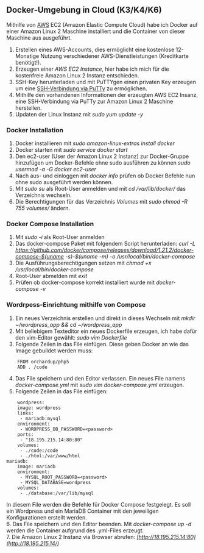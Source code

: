 ## Docker-Umgebung in Cloud (K3/K4/K6)  
Mithilfe von [AWS](https://aws.amazon.com/) EC2 (Amazon Elastic Compute Cloud) habe ich Docker auf einer Amazon Linux 2 Maschine installiert und die Container von dieser Maschine aus ausgeführt.  
1. Erstellen eines AWS-Accounts, dies ermöglicht eine kostenlose 12-Monatige Nutzung verschiedener AWS-Dienstleistungen (Kreditkarte benötigt!).  
2. Erzeugen einer *AWS EC2 Instance*, hier habe ich mich für die kostenfreie Amazon Linux 2 Instanz entschieden.  
3. SSH-Key herunterladen und mit PuTTYgen einen privaten Key erzeugen um eine [SSH-Verbindung via PuTTy](https://docs.aws.amazon.com/AWSEC2/latest/UserGuide/putty.html?icmpid=docs_ec2_console) zu ermöglichen.  
4. Mithilfe den vorhandenen Informationen der erzeugten AWS EC2 Insanz, eine SSH-Verbindung via PuTTy zur Amazon Linux 2 Maschine herstellen.  
5. Updaten der Linux Instanz mit *sudo yum update -y*  

### Docker Installation  
1. Docker installieren mit *sudo amazon-linux-extras install docker*
2. Docker starten mit *sudo service docker start*  
3. Den ec2-user (User der Amazon Linux 2 Instanz) zur Docker-Gruppe hinzufügen um Docker-Befehle ohne sudo ausführen zu können *sudo usermod -a -G docker ec2-user*  
4.  Nach aus- und einloggen mit *docker info* prüfen ob Docker Befehle nun ohne sudo ausgeführt werden können.    
5.  Mit *sudo su* als Root-User anmelden und mit *cd /var/lib/docker/* das Verzeichnis wechseln.  
6.  Die Berechtigungen für das Verzeichnis *Volumes* mit *sudo chmod -R 755 volumes/* ändern.  

### Docker Compose Installation  
1. Mit *sudo -i* als Root-User anmelden  
2. Das docker-compose Paket mit folgendem Script herunterladen: *curl -L https://github.com/docker/compose/releases/download/1.21.2/docker-compose-$(uname -s)-$(uname -m) -o /usr/local/bin/docker-compose*  
3. Die Ausführungsberechtigungen setzen mit *chmod +x /usr/local/bin/docker-compose*  
4. Root-User abmelden mit *exit*  
5. Prüfen ob docker-compose korrekt installiert wurde mit *docker-compose -v*  

### Wordrpess-Einrichtung mithilfe von Compose  
1. Ein neues Verzeichnis erstellen und direkt in dieses Wechseln mit *mkdir ~/wordpress_app && cd ~/wordpress_app*  
2. Mit beliebigem Texteditor ein neues Dockerfile erzeugen, ich habe dafür den vim-Editor gewählt: *sudo vim Dockerfile*  
3. Folgende Zeilen in das File einfügen. Diese geben Docker an wie das Image gebuildet werden muss:  
```
    FROM orchardup/php5  
    ADD . /code  
```
4. Das File speichern und den Editor verlassen. Ein neues File namens *docker-compose.yml* mit *sudo vim docker-compose.yml* erzeugen.  
5. Folgende Zeilen in das File einfügen:
```
    wordpress:
    image: wordpress
    links:
     - mariadb:mysql
    environment:
     - WORDPRESS_DB_PASSWORD=<password>
    ports:
     - "18.195.215.14:80:80"
    volumes:
     - ./code:/code
     - ./html:/var/www/html
mariadb:
    image: mariadb
    environment:
     - MYSQL_ROOT_PASSWORD=<password>
     - MYSQL_DATABASE=wordpress
    volumes:
     - ./database:/var/lib/mysql
``` 
In diesem File werden die Befehle für Docker Compose festgelegt. Es soll ein Wordpress und ein MariaDB Container mit den jeweiligen Konfigurationen erstellt werden.  
6. Das File speichern und den Editor beenden. Mit *docker-compose up -d* werden die Container aufgrund des .yml-Files erzeugt.  
7. Die Amazon Linux 2 Instanz via Browser abrufen: *[http://18.195.215.14:80](http://18.195.215.14/)*